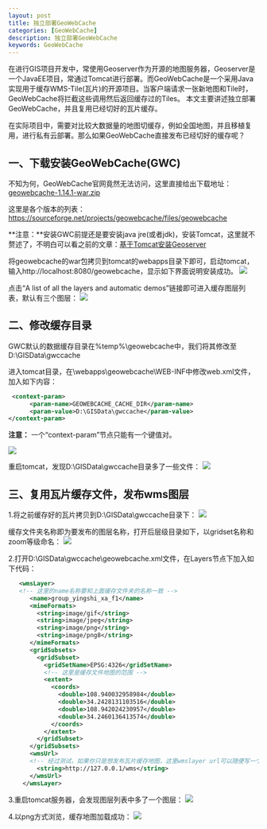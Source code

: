 ```yaml
---
layout: post
title: 独立部署GeoWebCache
categories: [GeoWebCache]
description: 独立部署GeoWebCache
keywords: GeoWebCache
---
```


在进行GIS项目开发中，常使用Geoserver作为开源的地图服务器，Geoserver是一个JavaEE项目，常通过Tomcat进行部署。而GeoWebCache是一个采用Java实现用于缓存WMS-Tile(瓦片)的开源项目。当客户端请求一张新地图和Tile时，GeoWebCache将拦截这些调用然后返回缓存过的Tiles。 本文主要讲述独立部署GeoWebCache，并且复用已经切好的瓦片缓存。

在实际项目中，需要对比较大数据量的地图切缓存，例如全国地图，并且移植复用，进行私有云部署。那么如果GeoWebCache直接发布已经切好的缓存呢？

## 一、下载安装GeoWebCache(GWC)

不知为何，GeoWebCache官网竟然无法访问，这里直接给出下载地址：<a href='https://excellmedia.dl.sourceforge.net/project/geowebcache/geowebcache/1.14.1/geowebcache-1.14.1-war.zip' target='_blank'>geowebcache-1.14.1-war.zip</a>

这里是各个版本的列表：<a href='https://sourceforge.net/projects/geowebcache/files/geowebcache/' target='_blank'>https://sourceforge.net/projects/geowebcache/files/geowebcache</a>

**注意：**安装GWC前提还是要安装java jre(或者jdk)，安装Tomcat，这里就不赘述了，不明白可以看之前的文章：[基于Tomcat安装Geoserver](https://allanhao.com/2018/06/21/基于Tomcat安装Geoserver/)

将geowebcache的war包拷贝到tomcat的webapps目录下即可，启动tomcat，输入http://localhost:8080/geowebcache，显示如下界面说明安装成功。
![](https://allanhao.com/images/2018-12-01-19-43-27.png)

点击“A list of all the layers and automatic demos”链接即可进入缓存图层列表，默认有三个图层：
![](https://allanhao.com/images/2018-12-01-19-46-36.png)

## 二、修改缓存目录

GWC默认的数据缓存目录在%temp%\geowebcache中，我们将其修改至D:\GISData\gwccache

进入tomcat目录，在\webapps\geowebcache\WEB-INF中修改web.xml文件，加入如下内容：

```xml
 <context-param>
      <param-name>GEOWEBCACHE_CACHE_DIR</param-name>
      <param-value>D:\GISData\gwccache</param-value>
</context-param> 
```

**注意：** 一个“context-param”节点只能有一个键值对。

![](https://allanhao.com/images/2018-12-01-19-54-25.png)

重启tomcat，发现D:\GISData\gwccache目录多了一些文件：
![](https://allanhao.com/images/2018-12-01-19-56-28.png)

## 三、复用瓦片缓存文件，发布wms图层

1.将之前缓存好的瓦片拷贝到D:\GISData\gwccache目录下：
![](https://allanhao.com/images/2018-12-01-20-02-45.png)

缓存文件夹名称即为要发布的图层名称，打开后层级目录如下，以gridset名称和zoom等级命名：
![](https://allanhao.com/images/2018-12-01-20-04-22.png)

2.打开D:\GISData\gwccache\geowebcache.xml文件，在Layers节点下加入如下代码：

```xml
   <wmsLayer>
   <!-- 这里的name名称要和上面缓存文件夹的名称一致 -->
      <name>group_yingshi_xa_f1</name>
      <mimeFormats>
        <string>image/gif</string>
        <string>image/jpeg</string>
        <string>image/png</string>
        <string>image/png8</string>
      </mimeFormats>
      <gridSubsets>
        <gridSubset>
          <gridSetName>EPSG:4326</gridSetName>
          <!-- 这里是缓存文件地图的范围 -->
          <extent>
            <coords>
              <double>108.940032958984</double>
              <double>34.2428131103516</double>
              <double>108.942024230957</double>
              <double>34.2460136413574</double>
            </coords>
          </extent>
        </gridSubset> 
      </gridSubsets> 
      <wmsUrl>
      <!-- 经过测试，如果你只是想发布瓦片缓存地图，这里wmslayer url可以随便写一个 -->
        <string>http://127.0.0.1/wms</string>
      </wmsUrl> 
    </wmsLayer>
```

3.重启tomcat服务器，会发现图层列表中多了一个图层：
![](https://allanhao.com/images/2018-12-01-20-12-52.png)

4.以png方式浏览，缓存地图加载成功：
![](https://allanhao.com/images/2018-12-01-20-14-17.png)

